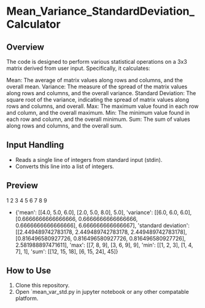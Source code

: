 # Mean_Variance_StandardDeviation_Calculator
## Overview
The code is designed to perform various statistical operations on a 3x3 matrix derived from user input. Specifically, it calculates:

Mean: The average of matrix values along rows and columns, and the overall mean.
Variance: The measure of the spread of the matrix values along rows and columns, and the overall variance.
Standard Deviation: The square root of the variance, indicating the spread of matrix values along rows and columns, and overall.
Max: The maximum value found in each row and column, and the overall maximum.
Min: The minimum value found in each row and column, and the overall minimum.
Sum: The sum of values along rows and columns, and the overall sum.

## Input Handling
- Reads a single line of integers from standard input (stdin).
- Converts this line into a list of integers.

## Preview
 1 2 3 4 5 6 7 8 9
- {'mean': [[4.0, 5.0, 6.0], [2.0, 5.0, 8.0], 5.0], 'variance': [[6.0, 6.0, 6.0], [0.6666666666666666, 0.6666666666666666, 0.6666666666666666], 6.666666666666667], 'standard deviation': [[2.449489742783178, 2.449489742783178, 2.449489742783178], [0.816496580927726, 0.816496580927726, 0.816496580927726], 2.581988897471611], 'max': [[7, 8, 9], [3, 6, 9], 9], 'min': [[1, 2, 3], [1, 4, 7], 1], 'sum': [[12, 15, 18], [6, 15, 24], 45]}


## How to Use
1. Clone this repository.
2. Open `mean_var_std.py in jupyter notebook or any other compatable platform.
